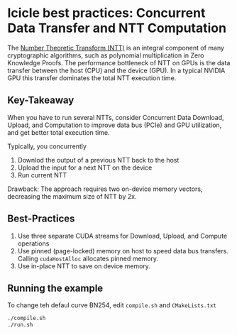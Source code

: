 # Icicle best practices: Concurrent Data Transfer and NTT Computation

The [Number Theoretic Transform (NTT)](https://dev.ingonyama.com/icicle/primitives/ntt) is an integral component of many cryptographic algorithms, such as polynomial multiplication in Zero Knowledge Proofs. The performance bottleneck of NTT on GPUs is the data transfer between the host (CPU) and the device (GPU). In a typical NVIDIA GPU this transfer dominates the total NTT execution time.

## Key-Takeaway

When you have to run several NTTs, consider Concurrent Data Download, Upload, and Computation to improve data bus (PCIe) and GPU utilization, and get better total execution time.

Typically, you concurrently

1. Downlod the output of a previous NTT back to the host
2. Upload the input for a next NTT on the device
3. Run current NTT

Drawback: The approach requires two on-device memory vectors, decreasing the maximum size of NTT by 2x.

## Best-Practices

1. Use three separate CUDA streams for Download, Upload, and Compute operations
2. Use pinned (page-locked) memory on host to speed data bus transfers. Calling `cudaHostAlloc` allocates pinned memory.
3. Use in-place NTT to save on device memory.

## Running the example

To change teh defaul curve BN254, edit `compile.sh` and `CMakeLists.txt`

```sh
./compile.sh
./run.sh
```
